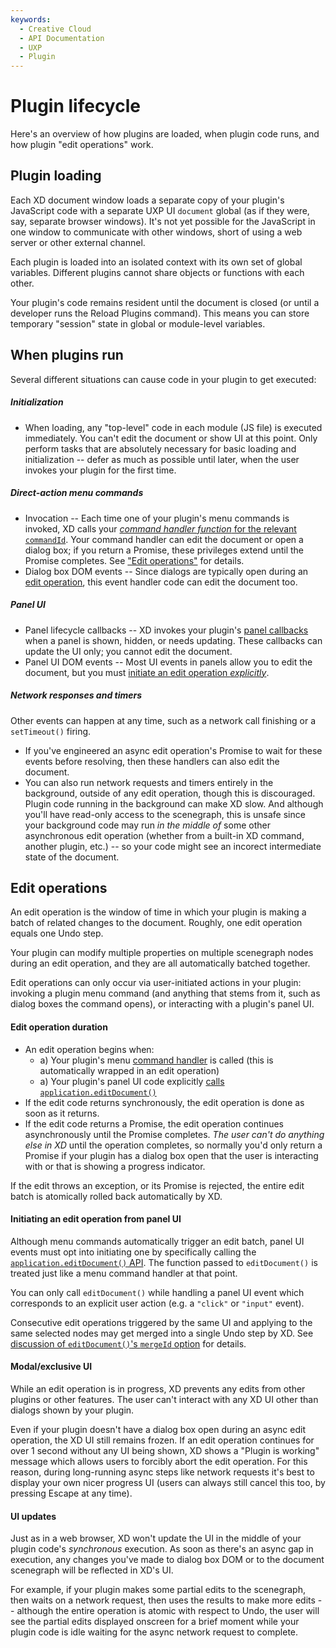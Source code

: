 ```yaml
---
keywords:
  - Creative Cloud
  - API Documentation
  - UXP
  - Plugin
---
```


# Plugin lifecycle

Here's an overview of how plugins are loaded, when plugin code runs, and how plugin "edit operations" work.

## Plugin loading

Each XD document window loads a separate copy of your plugin's JavaScript code with a separate UXP UI `document` global (as if they were, say, separate browser windows). It's not yet possible for the JavaScript in one window to communicate with other windows, short of using a web server or other external channel.

Each plugin is loaded into an isolated context with its own set of global variables. Different plugins cannot share objects or functions with each other.

Your plugin's code remains resident until the document is closed (or until a developer runs the Reload Plugins command). This means you can store temporary "session" state in global or module-level variables.

## When plugins run

Several different situations can cause code in your plugin to get executed:

##### Initialization

- When loading, any "top-level" code in each module (JS file) is executed immediately. You can't edit the document or show UI at this point. Only perform tasks that are absolutely necessary for basic loading and initialization -- defer as much as possible until later, when the user invokes your plugin for the first time.

##### Direct-action menu commands

- Invocation -- Each time one of your plugin's menu commands is invoked, XD calls your [_command handler function_ for the relevant `commandId`](/develop/plugin-development/plugin-structure/handlers/#command). Your command handler can edit the document or open a dialog box; if you return a Promise, these privileges extend until the Promise completes. See ["Edit operations"](#edit-operations) for details.
- Dialog box DOM events -- Since dialogs are typically open during an [edit operation](#edit-operations), this event handler code can edit the document too.

##### Panel UI

- Panel lifecycle callbacks -- XD invokes your plugin's [panel callbacks](/develop/plugin-development/plugin-structure/handlers/#panel) when a panel is shown, hidden, or needs updating. These callbacks can update the UI only; you cannot edit the document.
- Panel UI DOM events -- Most UI events in panels allow you to edit the document, but you must [initiate an edit operation _explicitly_](#initiating-an-edit-operation-from-panel-ui).

##### Network responses and timers

Other events can happen at any time, such as a network call finishing or a `setTimeout()` firing.

- If you've engineered an async edit operation's Promise to wait for these events before resolving, then these handlers can also edit the document.
- You can also run network requests and timers entirely in the background, outside of any edit operation, though this is discouraged. Plugin code running in the background can make XD slow. And although you'll have read-only access to the scenegraph, this is unsafe since your background code may run _in the middle of_ some other asynchronous edit operation (whether from a built-in XD command, another plugin, etc.) -- so your code might see an incorect intermediate state of the document.

<a name="edit-operations"></a>

## Edit operations

An edit operation is the window of time in which your plugin is making a batch of related changes to the document. Roughly, one edit operation equals one Undo step.

Your plugin can modify multiple properties on multiple scenegraph nodes during an edit operation, and they are all automatically batched together.

Edit operations can only occur via user-initiated actions in your plugin: invoking a plugin menu command (and anything that stems from it, such as dialog boxes the command opens), or interacting with a plugin's panel UI.

#### Edit operation duration

- An edit operation begins when:
  - a) Your plugin's menu [command handler](/develop/plugin-development/plugin-structure/handlers/#command) is called (this is automatically wrapped in an edit operation)
  - a) Your plugin's panel UI code explicitly [calls `application.editDocument()`](#initiating-an-edit-operation-from-panel-ui)
- If the edit code returns synchronously, the edit operation is done as soon as it returns.
- If the edit code returns a Promise, the edit operation continues asynchronously until the Promise completes. _The user can't do anything else in XD_ until the operation completes, so normally you'd only return a Promise if your plugin has a dialog box open that the user is interacting with or that is showing a progress indicator.

If the edit throws an exception, or its Promise is rejected, the entire edit batch is atomically rolled back automatically by XD.

#### Initiating an edit operation from panel UI

Although menu commands automatically trigger an edit batch, panel UI events must opt into initiating one by specifically calling the [`application.editDocument()` API](/develop/reference/application/#module_application-editDocument). The function passed to `editDocument()` is treated just like a menu command handler at that point.

You can only call `editDocument()` while handling a panel UI event which corresponds to an explicit user action (e.g. a `"click"` or `"input"` event).

Consecutive edit operations triggered by the same UI and applying to the same selected nodes may get merged into a single Undo step by XD. See [discussion of `editDocument()`'s `mergeId` option](/develop/reference/application/#module_application-editDocument) for details.

#### Modal/exclusive UI

While an edit operation is in progress, XD prevents any edits from other plugins or other features. The user can't interact with any XD UI other than dialogs shown by your plugin.

Even if your plugin doesn't have a dialog box open during an async edit operation, the XD UI still remains frozen. If an edit operation continues for over 1 second without any UI being shown, XD shows a "Plugin is working" message which allows users to forcibly abort the edit operation. For this reason, during long-running async steps like network requests it's best to display your own nicer progress UI (users can always still cancel this too, by pressing Escape at any time).

#### UI updates

Just as in a web browser, XD won't update the UI in the middle of your plugin code's _synchronous_ execution. As soon as there's an async gap in execution, any changes you've made to dialog box DOM or to the document scenegraph will be reflected in XD's UI.

For example, if your plugin makes some partial edits to the scenegraph, then waits on a network request, then uses the results to make more edits -- although the entire operation is atomic with respect to Undo, the user will see the partial edits displayed onscreen for a brief moment while your plugin code is idle waiting for the async network request to complete.
